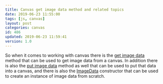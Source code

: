 ```yaml
---
title: Canvas get image data method and related topics
date: 2019-06-23 11:55:00
tags: [js, canvas]
layout: post
categories: canvas
id: 486
updated: 2019-06-23 11:59:41
version: 1.0
---
```


So when it comes to working with canvas there is the [get image data](https://developer.mozilla.org/en-US/docs/Web/API/CanvasRenderingContext2D/getImageData) method that can be used to get image data from a canvas. In addition there is also the [put image data](https://developer.mozilla.org/en-US/docs/Web/API/CanvasRenderingContext2D/putImageData) method as well that can be used to put that data into a canvas, and there is also the [ImageData](https://developer.mozilla.org/en-US/docs/Web/API/ImageData/ImageData) constructor that can be used to create an instance of image data from scratch.

<!-- more -->

